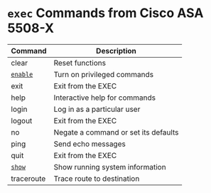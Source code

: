 # `exec` Commands from Cisco ASA 5508-X

|    Command    | Description |
| ------------- | ----------- |
| clear | Reset functions |
| [`enable`](#enable) | Turn on privileged commands |
| exit | Exit from the EXEC |
| help | Interactive help for commands |
| login | Log in as a particular user |
| logout | Exit from the EXEC |
| no | Negate a command or set its defaults |
| ping | Send echo messages |
| quit | Exit from the EXEC |
| [`show`](#show) | Show running system information |
| traceroute | Trace route to destination |
